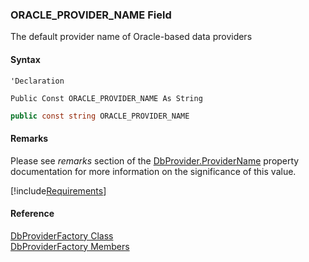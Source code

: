 ﻿### ORACLE_PROVIDER_NAME Field

The default provider name of Oracle-based data providers

#### Syntax

```vbnet
'Declaration

Public Const ORACLE_PROVIDER_NAME As String
```

```csharp
public const string ORACLE_PROVIDER_NAME
```

#### Remarks

Please see _remarks_ section of the [DbProvider.ProviderName](FChoice.Common~FChoice.Common.Data.DbProvider~ProviderName.md) property documentation for more information on the significance of this value.

[!include[Requirements](../partials/requirements.md)]

#### Reference

[DbProviderFactory Class](FChoice.Common~FChoice.Common.Data.DbProviderFactory.md)  
[DbProviderFactory Members](FChoice.Common~FChoice.Common.Data.DbProviderFactory_members.md)